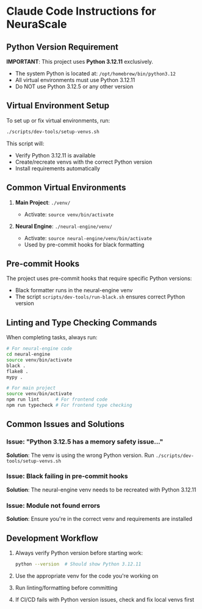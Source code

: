 # Claude Code Instructions for NeuraScale

## Python Version Requirement

**IMPORTANT**: This project uses **Python 3.12.11** exclusively.

- The system Python is located at: `/opt/homebrew/bin/python3.12`
- All virtual environments must use Python 3.12.11
- Do NOT use Python 3.12.5 or any other version

## Virtual Environment Setup

To set up or fix virtual environments, run:

```bash
./scripts/dev-tools/setup-venvs.sh
```

This script will:

- Verify Python 3.12.11 is available
- Create/recreate venvs with the correct Python version
- Install requirements automatically

## Common Virtual Environments

1. **Main Project**: `./venv/`

   - Activate: `source venv/bin/activate`

2. **Neural Engine**: `./neural-engine/venv/`
   - Activate: `source neural-engine/venv/bin/activate`
   - Used by pre-commit hooks for black formatting

## Pre-commit Hooks

The project uses pre-commit hooks that require specific Python versions:

- Black formatter runs in the neural-engine venv
- The script `scripts/dev-tools/run-black.sh` ensures correct Python version

## Linting and Type Checking Commands

When completing tasks, always run:

```bash
# For neural-engine code
cd neural-engine
source venv/bin/activate
black .
flake8 .
mypy .

# For main project
source venv/bin/activate
npm run lint      # For frontend code
npm run typecheck # For frontend type checking
```

## Common Issues and Solutions

### Issue: "Python 3.12.5 has a memory safety issue..."

**Solution**: The venv is using the wrong Python version. Run `./scripts/dev-tools/setup-venvs.sh`

### Issue: Black failing in pre-commit hooks

**Solution**: The neural-engine venv needs to be recreated with Python 3.12.11

### Issue: Module not found errors

**Solution**: Ensure you're in the correct venv and requirements are installed

## Development Workflow

1. Always verify Python version before starting work:

   ```bash
   python --version  # Should show Python 3.12.11
   ```

2. Use the appropriate venv for the code you're working on

3. Run linting/formatting before committing

4. If CI/CD fails with Python version issues, check and fix local venvs first
